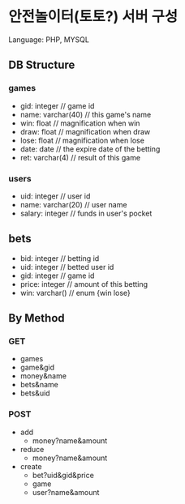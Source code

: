# 안전놀이터(토토?) 서버 구성

Language: PHP, MYSQL

## DB Structure
### games
- gid: integer // game id
- name: varchar(40) // this game's name
- win: float // magnification when win
- draw: float // magnification when draw
- lose: float // magnification when lose
- date: date // the expire date of the betting
- ret: varchar(4) // result of this game

### users
- uid: integer // user id
- name: varchar(20) // user name
- salary: integer // funds in user's pocket

## bets
- bid: integer // betting id
- uid: integer // betted user id
- gid: integer // game id
- price: integer // amount of this betting
- win: varchar() // enum {win lose}

## By Method
### GET
- games
- game&gid
- money&name
- bets&name
- bets&uid

### POST
- add
    - money?name&amount
- reduce
    - money?name&amount
- create
    - bet?uid&gid&price
    - game
    - user?name&amount